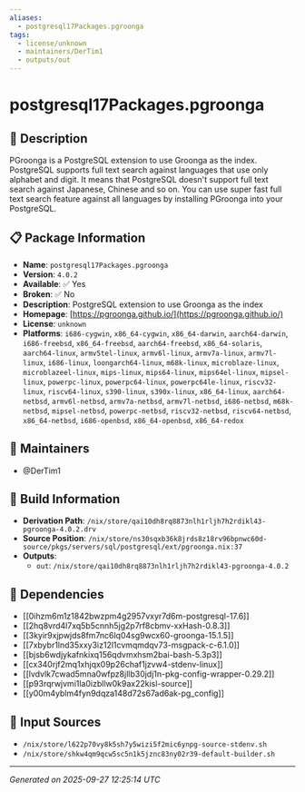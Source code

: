 ```yaml
---
aliases:
  - postgresql17Packages.pgroonga
tags:
  - license/unknown
  - maintainers/DerTim1
  - outputs/out
---
```


# postgresql17Packages.pgroonga

## 📝 Description

PGroonga is a PostgreSQL extension to use Groonga as the index.
PostgreSQL supports full text search against languages that use only alphabet and digit.
It means that PostgreSQL doesn't support full text search against Japanese, Chinese and so on.
You can use super fast full text search feature against all languages by installing PGroonga into your PostgreSQL.


## 📋 Package Information

- **Name**: `postgresql17Packages.pgroonga`
- **Version**: `4.0.2`
- **Available**: ✅ Yes
- **Broken**: ✅ No
- **Description**: PostgreSQL extension to use Groonga as the index
- **Homepage**: [https://pgroonga.github.io/](https://pgroonga.github.io/)
- **License**: `unknown`
- **Platforms**: `i686-cygwin`, `x86_64-cygwin`, `x86_64-darwin`, `aarch64-darwin`, `i686-freebsd`, `x86_64-freebsd`, `aarch64-freebsd`, `x86_64-solaris`, `aarch64-linux`, `armv5tel-linux`, `armv6l-linux`, `armv7a-linux`, `armv7l-linux`, `i686-linux`, `loongarch64-linux`, `m68k-linux`, `microblaze-linux`, `microblazeel-linux`, `mips-linux`, `mips64-linux`, `mips64el-linux`, `mipsel-linux`, `powerpc-linux`, `powerpc64-linux`, `powerpc64le-linux`, `riscv32-linux`, `riscv64-linux`, `s390-linux`, `s390x-linux`, `x86_64-linux`, `aarch64-netbsd`, `armv6l-netbsd`, `armv7a-netbsd`, `armv7l-netbsd`, `i686-netbsd`, `m68k-netbsd`, `mipsel-netbsd`, `powerpc-netbsd`, `riscv32-netbsd`, `riscv64-netbsd`, `x86_64-netbsd`, `i686-openbsd`, `x86_64-openbsd`, `x86_64-redox`
## 👥 Maintainers

- @DerTim1


## 🔧 Build Information

- **Derivation Path**: `/nix/store/qai10dh8rq8873nlh1rljh7h2rdikl43-pgroonga-4.0.2.drv`
- **Source Position**: `/nix/store/ns30sqxb36k8jrds8z18rv96bpnwc60d-source/pkgs/servers/sql/postgresql/ext/pgroonga.nix:37`
- **Outputs**:
  - `out`:  `/nix/store/qai10dh8rq8873nlh1rljh7h2rdikl43-pgroonga-4.0.2`

## 🔗 Dependencies

- [[0ihzm6m1z1842bwzpm4g2957vxyr7d6m-postgresql-17.6]]
- [[2hq8vrd4l7xq5b5cnnh5jg2p7rf8cbmv-xxHash-0.8.3]]
- [[3kyir9xjpwjds8fm7nc6lq04sg9wcx60-groonga-15.1.5]]
- [[7xbybr1lnd35xxy3iz12l1cvmqmdqv73-msgpack-c-6.1.0]]
- [[bjsb6wdjykafnkixq156qdvmxhsm2bai-bash-5.3p3]]
- [[cx340rjf2mq1xhjqx09p26chaf1jzvw4-stdenv-linux]]
- [[lvdvlk7cwad5mna0wfpz8jllb30jdj1n-pkg-config-wrapper-0.29.2]]
- [[p93rqrwjvmi1la0izbllw0k9ax22kisl-source]]
- [[y00m4yblm4fyn9dqza148d72s67ad6ak-pg_config]]

## 📁 Input Sources

- `/nix/store/l622p70vy8k5sh7y5wizi5f2mic6ynpg-source-stdenv.sh`
- `/nix/store/shkw4qm9qcw5sc5n1k5jznc83ny02r39-default-builder.sh`

---
*Generated on 2025-09-27 12:25:14 UTC*

